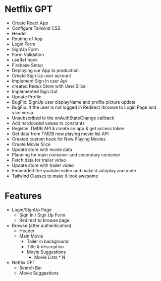 # Netflix GPT
 
  - Create React App
  - Configure Tailwind CSS
  - Header
  - Routing of App
  - Login Form
  - SignUp Form
  - Form Validation
  - useRef hook
  - Firebase Setup
  - Deploying our App to production
  - Create Sign Up user account
  - Implement Sign In user Api
  - created Redux Store with User Slice
  - Implemented Sign Out
  - Update Profile
  - BugFix: SignUp user displayName and profile picture update
  - BugFix: If the user is not logged in Redirect /browse to Login Page and vice versa
  - Unsubscribed to the onAuthStateChange callback
  - Add hardcoded values to constants
  - Register TMDB API & create an app & get access token
  - Get data from TMDB now playing movie list API
  - Created custom hook for Now Playing Movies 
  - Create Movie Slice
  - Update store with movie data
  - Planning for main container and secondary container
  - Fetch data for trailer video
  - Update store with trailer video
  - Embedded the youtube video and make it autoplay and mute
  - Tailwind Classes to make it look awesome


# Features
  - Login/SignUp Page
    - Sign In / Sign Up Form
    - Redirect to browse page
  - Browse (after authentication)
    - Header
    - Main Movie
         - Tailer in background
         - Title & description
         - Movie Suggestions 
             - Movie Lists * N
  - Netflix GPT
    - Search Bar
    - Movie Suggestions          
